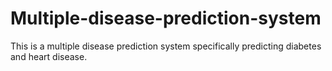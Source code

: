 # Multiple-disease-prediction-system
This is a multiple disease prediction system specifically predicting diabetes and heart disease.
